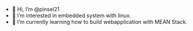 - 👋 Hi, I’m @pinsel21
- 👀 I’m interested in embedded system with linux.
- 🌱 I’m currently learning how to build webapplication with MEAN Stack.
<!-- - 💞️ I’m looking to collaborate on ...
- 📫 How to reach me ... -->

<!---
pinsel21/pinsel21 is a ✨ special ✨ repository because its `README.md` (this file) appears on your GitHub profile.
You can click the Preview link to take a look at your changes.
--->
